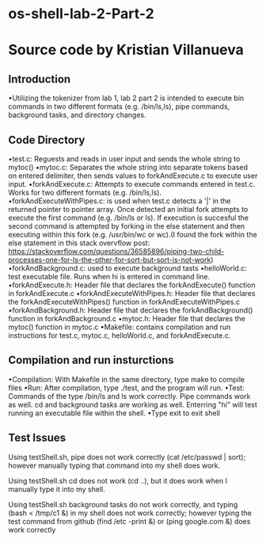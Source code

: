 # os-shell-lab-2-Part-2
# Source code by Kristian Villanueva

## Introduction

•Utilizing the tokenizer from lab 1, lab 2 part 2 is intended to execute bin commands in two different formats (e.g. /bin/ls,ls), pipe commands, background tasks, and directory changes.

## Code Directory

•test.c: Reguests and reads in user input and sends the whole string to mytoc()
•mytoc.c: Separates the whole string into separate tokens based on entered
delimiter, then sends values to forkAndExecute.c to execute user input.
•forkAndExecute.c: Attempts to execute commands entered in test.c. Works for two different formats (e.g. /bin/ls,ls).
•forkAndExecuteWithPipes.c: is used when test.c detects a '|' in the returned pointer to pointer array.
Once detected an initial fork attempts to execute the first command (e.g. /bin/ls or ls). If execution is succesful the second command is attempted by forking in the else statement and then executing within this fork (e.g. /usr/bin/wc or wc).(I found the fork within the else statement in this stack overvflow post: https://stackoverflow.com/questions/36585896/piping-two-child-processes-one-for-ls-the-other-for-sort-but-sort-is-not-work)
•forkAndBackground.c: used to execute background tasts
•helloWorld.c: test executable file. Runs when hi is entered in command line.
•forkAndExecute.h: Header file that declares the forkAndExecute() function in forkAndExecute.c
•forkAndExecuteWithPipes.h: Header file that declares the forkAndExecuteWithPipes() function in forkAndExecuteWithPipes.c
•forkAndBackground.h: Header file that declares the forkAndBackground() function in forkAndBackground.c
•mytoc.h: Header file that declares the mytoc() function in mytoc.c
•Makefile: contains compilation and run instructions for test.c, mytoc.c, helloWorld.c, and forkAndExecute.c.

## Compilation and run insturctions

•Compilation: With Makefile in the same directory, type make to compile files
•Run: After compilation, type ./test, and the program will run.
•Test: Commands of the type /bin/ls and ls work correctly. Pipe commands work as well. cd and background tasks are working as well. 
Enterring "hi" will test running an executable file within the shell. 
•Type exit to exit shell

## Test Issues
Using testShell.sh, pipe does not work correctly (cat /etc/passwd | sort); however manually typing that command into my shell does work.

Using testShell.sh cd does not work (cd ..), but it does work when I manually type it into my shell.

Using testShell.sh background tasks do not work correctly, and typing (bash < /tmp/c1 &) in my shell does not work correctly; however typing the test command from github (find /etc -print &) or (ping google.com &) does work correctly